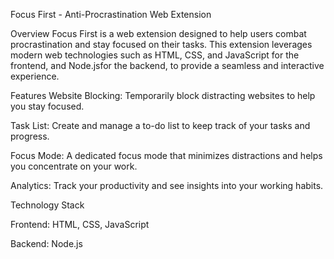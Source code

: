 Focus First - Anti-Procrastination Web Extension


Overview
Focus First is a web extension designed to help users combat procrastination and stay focused on their tasks. This extension leverages modern web technologies such as HTML, CSS, and JavaScript for the frontend, and Node.jsfor the backend, to provide a seamless and interactive experience.

Features
Website Blocking: Temporarily block distracting websites to help you stay focused.

Task List: Create and manage a to-do list to keep track of your tasks and progress.

Focus Mode: A dedicated focus mode that minimizes distractions and helps you concentrate on your work.

Analytics: Track your productivity and see insights into your working habits.

Technology Stack

Frontend: HTML, CSS, JavaScript

Backend: Node.js
